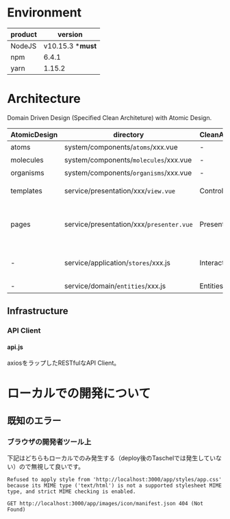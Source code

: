 
# Environment

| product   | version               |
|-----------|-----------------------|
| NodeJS    | v10.15.3 ***must**    | 
| npm       | 6.4.1                 |
| yarn      | 1.15.2                |

# Architecture

Domain Driven Design (Specified Clean Architeture) with Atomic Design.

| AtomicDesign	| directory									| CleanArchitecture	|                                                       |
|---------------|-------------------------------------------|-------------------|-------------------------------------------------------|
| atoms			| system/components/`atoms`/xxx.vue			| -					| vuex禁止												|
| molecules		| system/components/`molecules`/xxx.vue		| -					| vuex禁止												|
| organisms		| system/components/`organisms`/xxx.vue		| -					| vuex禁止												|
| templates		| service/presentation/xxx/`view.vue`		| Controllers		| ユーザからの入力をPresenterに渡す。						|
| pages 		| service/presentation/xxx/`presenter.vue`	| Presenters		| Usecaseの結果をViewに反映する。router.jsでRoutingする対象。	|
| -				| service/application/`stores`/xxx.js		| Interactors		| Usecaseを実現する。ApplicationService。					|
| -				| service/domain/`entities`/xxx.js			| Entities			| DomainModel。											|


## Infrastructure

### API Client

#### api.js
axiosをラップしたRESTfulなAPI Client。


# ローカルでの開発について

## 既知のエラー

### ブラウザの開発者ツール上

下記はどちらもローカルでのみ発生する（deploy後のTaschelでは発生していない）ので無視して良いです。

```
Refused to apply style from 'http://localhost:3000/app/styles/app.css' because its MIME type ('text/html') is not a supported stylesheet MIME type, and strict MIME checking is enabled.
```

```
GET http://localhost:3000/app/images/icon/manifest.json 404 (Not Found)
```